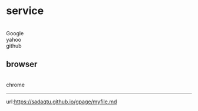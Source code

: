 <h1>service</h1><br>
Google <br>
yahoo <br>
github 
<h2>browser</h2><br>chrome
<hr>

url:https://sadaqtu.github.io/gpage/myfile.md
